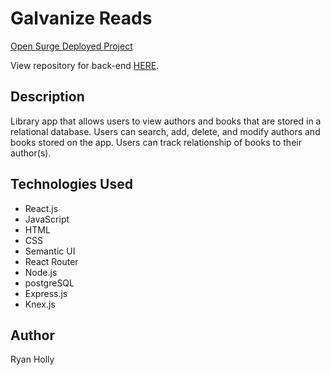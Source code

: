 # Galvanize Reads

[Open Surge Deployed Project](http://holly-galv-reads.surge.sh/)

View repository for back-end [HERE](https://github.com/Ryanholly3/galvanize-reads-server).

## Description
Library app that allows users to view authors and books that are stored in a relational database. Users can search, add, delete, and modify authors and books stored on the app. Users can track relationship of books to their author(s).

## Technologies Used
* React.js
* JavaScript
* HTML
* CSS
* Semantic UI
* React Router
* Node.js
* postgreSQL
* Express.js
* Knex.js

## Author
Ryan Holly
